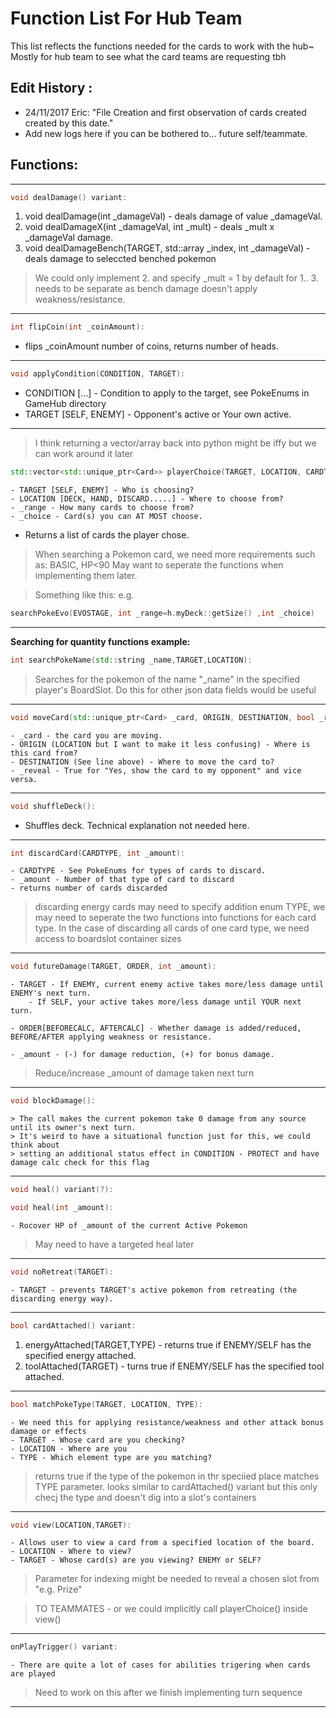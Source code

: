 # Function List For Hub Team

 This list reflects the functions needed for the cards to work with the hub~
 Mostly for hub team to see what the card teams are requesting tbh

## Edit History : 
- 24/11/2017 Eric: 
    "File Creation and first observation of cards created created by this date."
- Add new logs here if you can be bothered to... future self/teammate.


## Functions:
___________________________________________________________________________________________________________
``` c++
void dealDamage() variant:
```
1. void dealDamage(int _damageVal) - deals damage of value _damageVal.
2. void dealDamageX(int _damageVal, int _mult) - deals _mult x _damageVal damage.
3. void dealDamageBench(TARGET, std::array<int> _index, int _damageVal) - deals damage to seleccted benched pokemon

> We could only implement 2. and specify _mult = 1 by default for 1..
> 3. needs to be separate as bench damage doesn't apply weakness/resistance.
___________________________________________________________________________________________________________
``` c++
int flipCoin(int _coinAmount): 
```
- flips _coinAmount number of coins, returns number of heads.

___________________________________________________________________________________________________________
``` c++
void applyCondition(CONDITION, TARGET):
```
-    CONDITION [...] - Condition to apply to the target, see PokeEnums in GameHub directory
-    TARGET [SELF, ENEMY] - Opponent's active or Your own active.

___________________________________________________________________________________________________________

> I think returning a vector/array back into python might be iffy but we can work around it later
``` c++
std::vector<std::unique_ptr<Card>> playerChoice(TARGET, LOCATION, CARDTYPE, int _range, int _choice ):
```
    - TARGET [SELF, ENEMY] - Who is choosing?
    - LOCATION [DECK, HAND, DISCARD.....] - Where to choose from?
    - _range - How many cards to choose from?
    - _choice - Card(s) you can AT MOST choose.

- Returns a list of cards the player chose.

>When searching a Pokemon card, we need more requirements such as: BASIC, HP<90
>May want to seperate the functions when implementing them later.

>Something like this:
>e.g. 

``` c++
searchPokeEvo(EVOSTAGE, int _range=h.myDeck::getSize() ,int _choice)
```
___________________________________________________________________________________________________________

**Searching for quantity functions example:**
``` c++
int searchPokeName(std::string _name,TARGET,LOCATION):
```
> Searches for the pokemon of the name "_name" in the specified player's BoardSlot.
> Do this for other json data fields would be useful

___________________________________________________________________________________________________________
``` c++
void moveCard(std::unique_ptr<Card> _card, ORIGIN, DESTINATION, bool _reveal ):
```
    - _card - the card you are moving.
    - ORIGIN (LOCATION but I want to make it less confusing) - Where is this card from?   
    - DESTINATION (See line above) - Where to move the card to?
    - _reveal - True for "Yes, show the card to my opponent" and vice versa.

___________________________________________________________________________________________________________
``` c++
void shuffleDeck():
```
- Shuffles deck. Technical explanation not needed here.

___________________________________________________________________________________________________________
``` c++
int discardCard(CARDTYPE, int _amount):
```
    - CARDTYPE - See PokeEnums for types of cards to discard.
    - _amount - Number of that type of card to discard
    - returns number of cards discarded

> discarding energy cards may need to specify addition enum TYPE, we may need to seperate the two functions into 
> functions for each card type.
> In the case of discarding all cards of one card type, we need access to boardslot container sizes

___________________________________________________________________________________________________________
``` c++
void futureDamage(TARGET, ORDER, int _amount):
```
    - TARGET - If ENEMY, current enemy active takes more/less damage until ENEMY's next turn.
        - If SELF, your active takes more/less damage until YOUR next turn.
    
    - ORDER[BEFORECALC, AFTERCALC] - Whether damage is added/reduced, BEFORE/AFTER applying weakness or resistance.  
    
    - _amount - (-) for damage reduction, (+) for bonus damage.

> Reduce/increase _amount of damage taken next turn

___________________________________________________________________________________________________________
``` c++
void blockDamage():
```
    > The call makes the current pokemon take 0 damage from any source until its owner's next turn.
    > It's weird to have a situational function just for this, we could think about
    > setting an additional status effect in CONDITION - PROTECT and have damage calc check for this flag
___________________________________________________________________________________________________________
``` c++
void heal() variant(?):

void heal(int _amount):
```
    - Rocover HP of _amount of the current Active Pokemon

> May need to have a targeted heal later 

___________________________________________________________________________________________________________
``` c++
void noRetreat(TARGET):
```
    - TARGET - prevents TARGET's active pokemon from retreating (the discarding energy way). 

___________________________________________________________________________________________________________
``` c++
bool cardAttached() variant:
```
1. energyAttached(TARGET,TYPE) - returns true if ENEMY/SELF has the specified energy attached.
2. toolAttached(TARGET) - turns true if ENEMY/SELF has the specified tool attached.
___________________________________________________________________________________________________________
``` c++
bool matchPokeType(TARGET, LOCATION, TYPE):
```
    - We need this for applying resistance/weakness and other attack bonus damage or effects
    - TARGET - Whose card are you checking?
    - LOCATION - Where are you
    - TYPE - Which element type are you matching? 

> returns true if the type of the pokemon in thr speciied place matches TYPE parameter.
> looks similar to cardAttached() variant but this only checj the type and doesn't dig into a slot's containers

___________________________________________________________________________________________________________
``` c++
void view(LOCATION,TARGET):
```
    - Allows user to view a card from a specified location of the board.
    - LOCATION - Where to view?
    - TARGET - Whose card(s) are you viewing? ENEMY or SELF?

>Parameter for indexing might be needed to reveal a chosen slot from "e.g. Prize"

>TO TEAMMATES - or we could implicitly call playerChoice() inside view()

___________________________________________________________________________________________________________
``` c++
onPlayTrigger() variant:
```
    - There are quite a lot of cases for abilities trigering when cards are played
> Need to work on this after we finish implementing turn sequence
___________________________________________________________________________________________________________


